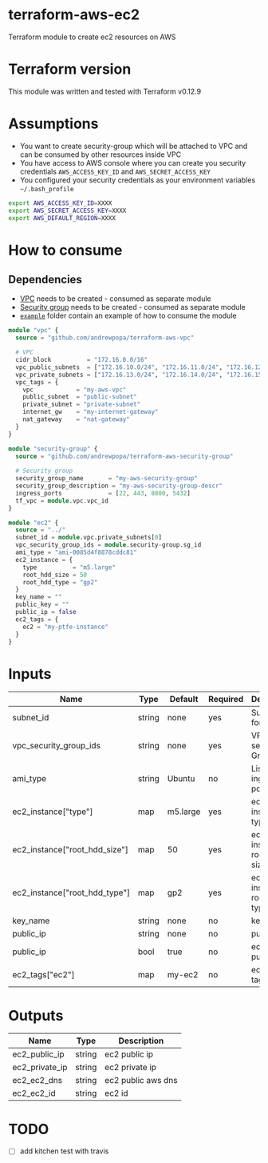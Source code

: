 # terraform-aws-ec2
Terraform module to create ec2 resources on AWS

# Terraform version
This module was written and tested with Terraform v0.12.9 

# Assumptions
- You want to create security-group which will be attached to VPC and can be consumed by other resources inside VPC
- You have access to AWS console where you can create you security credentials `AWS_ACCESS_KEY_ID` and `AWS_SECRET_ACCESS_KEY`
- You configured your security credentials as your environment variables `~/.bash_profile` 

```bash
export AWS_ACCESS_KEY_ID=XXXX
export AWS_SECRET_ACCESS_KEY=XXXX
export AWS_DEFAULT_REGION=XXXX
```

# How to consume

## Dependencies
- [VPC](https://github.com/andrewpopa/terraform-aws-vpc) needs to be created - consumed as separate module
- [Security group](https://github.com/andrewpopa/terraform-aws-security-group) needs to be created - consumed as separate module
- [`example`](https://github.com/andrewpopa/terraform-aws-ec2/tree/master/example) folder contain an example of how to consume the module

```terraform
module "vpc" {
  source = "github.com/andrewpopa/terraform-aws-vpc"

  # VPC
  cidr_block          = "172.16.0.0/16"
  vpc_public_subnets  = ["172.16.10.0/24", "172.16.11.0/24", "172.16.12.0/24"]
  vpc_private_subnets = ["172.16.13.0/24", "172.16.14.0/24", "172.16.15.0/24"]
  vpc_tags = {
    vpc            = "my-aws-vpc"
    public_subnet  = "public-subnet"
    private_subnet = "private-subnet"
    internet_gw    = "my-internet-gateway"
    nat_gateway    = "nat-gateway"
  }
}

module "security-group" {
  source = "github.com/andrewpopa/terraform-aws-security-group"
  
  # Security group
  security_group_name       = "my-aws-security-group"
  security_group_description = "my-aws-security-group-descr"
  ingress_ports             = [22, 443, 8800, 5432]
  tf_vpc = module.vpc.vpc_id
}

module "ec2" {
  source = "../"
  subnet_id = module.vpc.private_subnets[0]
  vpc_security_group_ids = module.security-group.sg_id
  ami_type = "ami-0085d4f8878cddc81"
  ec2_instance = {
    type          = "m5.large"
    root_hdd_size = 50
    root_hdd_type = "gp2"
  }
  key_name = ""
  public_key = ""
  public_ip = false
  ec2_tags = {
    ec2 = "my-ptfe-instance"
  }
}
```

# Inputs
| **Name**  | **Type** | **Default** | **Required** | **Description** |
| ------------- | ------------- | ------------- | ------------- | ------------- |
| subnet_id | string | none | yes | Subnet ID for EC2 |
| vpc_security_group_ids | string | none | yes | VPC security Group ID |
| ami_type | string | Ubuntu | no | List of ingress ports |
| ec2_instance["type"] | map | m5.large | yes | ec2 instance type | 
| ec2_instance["root_hdd_size"] | map | 50 | yes | ec2 instance root hdd size | 
| ec2_instance["root_hdd_type"] | map | gp2 | yes | ec2 instance root hdd type | 
| key_name | string | none | no | key name |
| public_ip | string | none | no | public key |
| public_ip | bool | true | no | ec2 assign public ip |
| ec2_tags["ec2"] | map | my-ec2 | no | ec2 name tag |

# Outputs
| **Name**  | **Type** | **Description** |
| ------------- | ------------- | ------------- |
| ec2_public_ip | string | ec2 public ip |
| ec2_private_ip | string | ec2 private ip |
| ec2_ec2_dns | string | ec2 public aws dns |
| ec2_ec2_id | string | ec2 id |

<!-- # Testing
Module has implemented testing with [kitchen](https://kitchen.ci/) and [kitchen-terraform](https://newcontext-oss.github.io/kitchen-terraform/)

## Install locally

run in cli
```bash
echo 'export PATH="$HOME/.rbenv/bin:$PATH"' >> ~/.bash_profile
source ~/.bash_profile
rbenv init
echo 'eval "$(rbenv init -)"' >> ~/.bash_profile
source ~/.bash_profile
```

use 2.3.1 version 

```bash
rbenv install 2.3.1
rbenv local 2.3.1
```

check current version
```bash
rbenv version
```

output
```bash
2.3.1 (set by /Users/user/.ruby-version)
```

make sure you have you bundler installed `bundler version` with similar output

```bash
Bundler version 2.0.2 (2019-06-13 commit 496bca538)
```

or install it 

```bash
gem install bundler
```

install all required gems specified in `Gemfile`

```bash
bundle install
```

test the module

```bash
bundle exec kitchen converge
bundle exec kitchen verify
bundle exec kitchen destroy
```

## Remote
For remote testing [travis](https://travis-ci.org) is used with the same steps as local testing

- install dependencies via bundle install with `Gemfile`
- download and unzip terraform version 0.12.9
- terraform init
- execute kitchen test

### Assumptions
- You are logged in travis with your github account.
- Travis has access to you repository
- You have configured Environment variables for travis

![alt text](img/travis.png "Travis config")

### Releases on tags
```
travis setup releases
```

Will add releases information to yaml file. Releases can be triggered using tags.
-->
# TODO
- [ ] add kitchen test with travis
